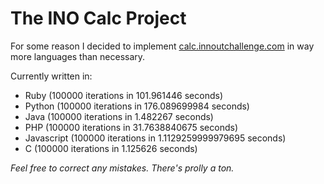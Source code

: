 The INO Calc Project
================================

For some reason I decided to implement [calc.innoutchallenge.com](http://calc.innoutchallenge.com) in way more languages than necessary.

Currently written in:

* Ruby (100000 iterations in 101.961446 seconds)
* Python (100000 iterations in 176.089699984 seconds)
* Java (100000 iterations in 1.482267 seconds)
* PHP (100000 iterations in 31.7638840675 seconds)
* Javascript (100000 iterations in 1.1129259999979695 seconds)
* C (100000 iterations in 1.125626 seconds)

*Feel free to correct any mistakes. There's prolly a ton.*